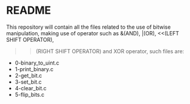 # README #

This repository will contain all the files related to the use of bitwise manipulation, making use of operator such as &(AND), |(OR), <<(LEFT SHIFT OPERATOR),
>>(RIGHT SHIFT OPERATOR) and XOR operator, such files are:

* 0-binary_to_uint.c
* 1-print_binary.c
* 2-get_bit.c
* 3-set_bit.c
* 4-clear_bit.c
* 5-flip_bits.c
